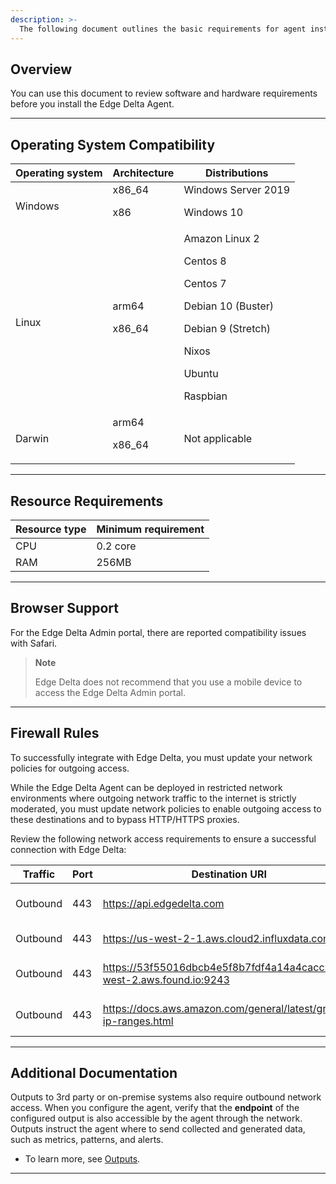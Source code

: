 ```yaml
---
description: >-
  The following document outlines the basic requirements for agent installation.
---
```


## Overview

You can use this document to review software and hardware requirements before you install the Edge Delta Agent. 

***

## Operating System Compatibility
  
| Operating system | Architecture    | Distributions                                                                                                        |
|------------------|-----------------|----------------------------------------------------------------------------------------------------------------------|
| Windows          | x86_64 <p>x86   | Windows Server 2019 <p>Windows 10                                                                                    |
| Linux            | arm64 <p>x86_64 | Amazon Linux 2<p>Centos 8<p>Centos 7<p>Debian 10 (Buster)<p>Debian 9 (Stretch)<p>Nixos<p>Ubuntu<p>Raspbian           |
| Darwin           | arm64 <p>x86_64 | Not applicable                                                                                                       |

***

## Resource Requirements

| Resource type | Minimum requirement |
|---------------|---------------------|
| CPU           | 0.2 core            |
| RAM           | 256MB               |

***

## Browser Support
  
For the Edge Delta Admin portal, there are reported compatibility issues with Safari.  
  
> **Note**
> 
> Edge Delta does not recommend that you use a mobile device to access the Edge Delta Admin portal.

***

## Firewall Rules

To successfully integrate with Edge Delta, you must update your network policies for outgoing access.

While the Edge Delta Agent can be deployed in restricted network environments where outgoing network traffic to the internet is strictly moderated, you must update network policies to enable outgoing access to these destinations and to bypass HTTP/HTTPS proxies.

Review the following network access requirements to ensure a successful connection with Edge Delta:

| Traffic  | Port | Destination URI                                                      | Service                            |
|----------|------|----------------------------------------------------------------------|------------------------------------|
| Outbound | 443  | https://api.edgedelta.com                                            | Backend Access to Edge Delta       |
| Outbound | 443  | https://us-west-2-1.aws.cloud2.influxdata.com                        | Metric Collection                  |
| Outbound | 443  | https://53f55016dbcb4e5f8b7fdf4a14a4cacc.us-west-2.aws.found.io:9243 | Log Pattern/Sample Collection      |
| Outbound | 443  | https://docs.aws.amazon.com/general/latest/gr/aws-ip-ranges.html     | Amazon S3 access for Log Archiving |


***
  
## Additional Documentation
  
Outputs to 3rd party or on-premise systems also require outbound network access. When you configure the agent, verify that the **endpoint** of the configured output is also accessible by the agent through the network. Outputs instruct the agent where to send collected and generated data, such as metrics, patterns, and alerts.

  * To learn more, see [Outputs](./configuration/outputs.md).  
  
  
***  
  
